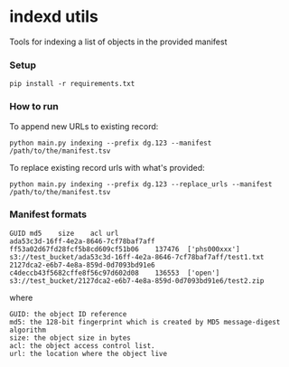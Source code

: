 # indexd utils

Tools for indexing a list of objects in the provided manifest

### Setup

```
pip install -r requirements.txt
```

### How to run

To append new URLs to existing record:

```
python main.py indexing --prefix dg.123 --manifest /path/to/the/manifest.tsv
```

To replace existing record urls with what's provided:

```
python main.py indexing --prefix dg.123 --replace_urls --manifest /path/to/the/manifest.tsv
```

### Manifest formats
```
GUID md5	size	acl	url
ada53c3d-16ff-4e2a-8646-7cf78baf7aff	ff53a02d67fd28fcf5b8cd609cf51b06	137476	['phs000xxx']	s3://test_bucket/ada53c3d-16ff-4e2a-8646-7cf78baf7aff/test1.txt
2127dca2-e6b7-4e8a-859d-0d7093bd91e6	c4deccb43f5682cffe8f56c97d602d08	136553	['open']	s3://test_bucket/2127dca2-e6b7-4e8a-859d-0d7093bd91e6/test2.zip
```
where
```
GUID: the object ID reference
md5: the 128-bit fingerprint which is created by MD5 message-digest algorithm
size: the object size in bytes
acl: the object access control list.
url: the location where the object live
```
